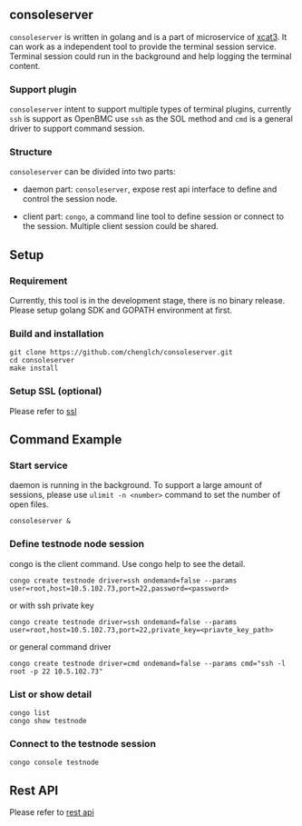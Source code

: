 ## consoleserver

`consoleserver` is written in golang and is a part of microservice of
[xcat3](https://github.com/chenglch/xcat3). It can work as a independent
tool to provide the terminal session service. Terminal session could run in
the background and help logging the terminal content.

### Support plugin
`consoleserver` intent to support multiple types of terminal plugins, currently
`ssh` is support as OpenBMC use `ssh` as the SOL method and `cmd` is a general
driver to support command session.

### Structure
`consoleserver` can be divided into two parts:
- daemon part: `consoleserver`, expose rest api interface to define and control
  the session node.

- client part: `congo`, a command line tool to define session or connect to the
  session. Multiple client session could be shared.

## Setup

### Requirement

Currently, this tool is in the development stage, there is no binary release.
Please setup golang SDK and GOPATH environment at first.

### Build and installation

```
git clone https://github.com/chenglch/consoleserver.git
cd consoleserver
make install
```

### Setup SSL (optional)

Please refer to [ssl](/scripts/ssl/)

## Command Example

### Start service
daemon is running in the background. To support a large amount of sessions,
please use `ulimit -n <number>` command to set the number of open files.
```
consoleserver &
```
### Define testnode node session
congo is the client command. Use congo help to see the detail.
```
congo create testnode driver=ssh ondemand=false --params user=root,host=10.5.102.73,port=22,password=<password>
```
or with ssh private key
```
congo create testnode driver=ssh ondemand=false --params user=root,host=10.5.102.73,port=22,private_key=<priavte_key_path>
```
or general command driver
```
congo create testnode driver=cmd ondemand=false --params cmd="ssh -l root -p 22 10.5.102.73"
```

### List or show detail
```
congo list
congo show testnode
```

### Connect to the testnode session
```
congo console testnode
```

## Rest API

Please refer to [rest api](/api/)
